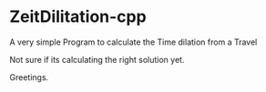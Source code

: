 # ZeitDilitation-cpp

A very simple Program to calculate the Time dilation from a Travel

Not sure if its calculating the right solution yet.

Greetings.
